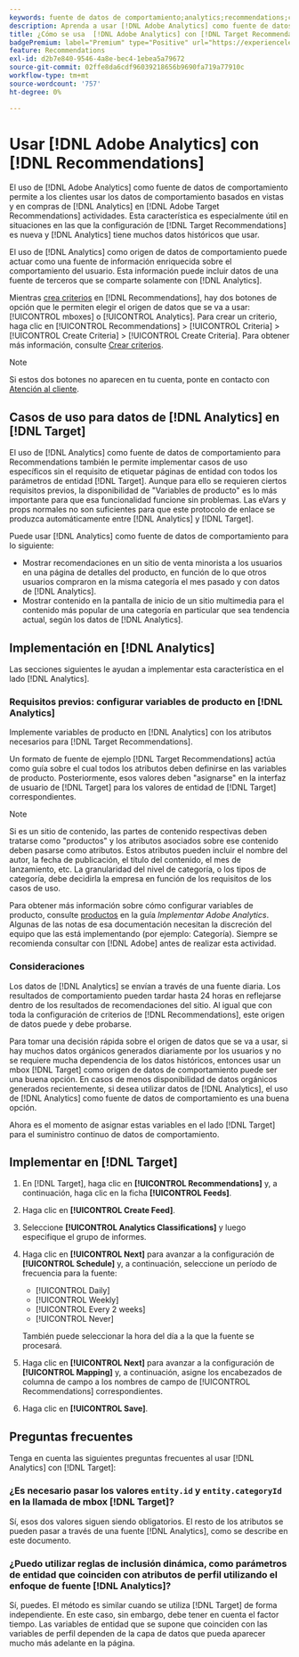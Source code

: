 ```yaml
---
keywords: fuente de datos de comportamiento;analytics;recommendations;criterios;variables de producto
description: Aprenda a usar [!DNL Adobe Analytics] como fuente de datos de comportamiento en [!DNL Target Recommendations].
title: ¿Cómo se usa  [!DNL Adobe Analytics] con [!DNL Target Recommendations]?
badgePremium: label="Premium" type="Positive" url="https://experienceleague.adobe.com/docs/target/using/introduction/intro.html?lang=es#premium newtab=true" tooltip="Consulte qué se incluye en Target Premium."
feature: Recommendations
exl-id: d2b7e840-9546-4a8e-bec4-1ebea5a79672
source-git-commit: 02ffe8da6cdf96039218656b9690fa719a77910c
workflow-type: tm+mt
source-wordcount: '757'
ht-degree: 0%

---
```


# Usar [!DNL Adobe Analytics] con [!DNL Recommendations]

El uso de [!DNL Adobe Analytics] como fuente de datos de comportamiento permite a los clientes usar los datos de comportamiento basados en vistas y en compras de [!DNL Analytics] en [!DNL Adobe Target Recommendations] actividades. Esta característica es especialmente útil en situaciones en las que la configuración de [!DNL Target Recommendations] es nueva y [!DNL Analytics] tiene muchos datos históricos que usar.

El uso de [!DNL Analytics] como origen de datos de comportamiento puede actuar como una fuente de información enriquecida sobre el comportamiento del usuario. Esta información puede incluir datos de una fuente de terceros que se comparte solamente con [!DNL Analytics].

Mientras [crea criterios](/help/main/c-recommendations/c-algorithms/create-new-algorithm.md) en [!DNL Recommendations], hay dos botones de opción que le permiten elegir el origen de datos que se va a usar: [!UICONTROL mboxes] o [!UICONTROL Analytics]. Para crear un criterio, haga clic en [!UICONTROL Recommendations] > [!UICONTROL Criteria] > [!UICONTROL Create Criteria] > [!UICONTROL Create Criteria]. Para obtener más información, consulte [Crear criterios](/help/main/c-recommendations/c-algorithms/create-new-algorithm.md).

>[!NOTE]
>
>Si estos dos botones no aparecen en tu cuenta, ponte en contacto con [Atención al cliente](/help/main/cmp-resources-and-contact-information.md#reference_ACA3391A00EF467B87930A450050077C).

## Casos de uso para datos de [!DNL Analytics] en [!DNL Target]

El uso de [!DNL Analytics] como fuente de datos de comportamiento para Recommendations también le permite implementar casos de uso específicos sin el requisito de etiquetar páginas de entidad con todos los parámetros de entidad [!DNL Target]. Aunque para ello se requieren ciertos requisitos previos, la disponibilidad de &quot;Variables de producto&quot; es lo más importante para que esa funcionalidad funcione sin problemas. Las eVars y props normales no son suficientes para que este protocolo de enlace se produzca automáticamente entre [!DNL Analytics] y [!DNL Target].

Puede usar [!DNL Analytics] como fuente de datos de comportamiento para lo siguiente:

* Mostrar recomendaciones en un sitio de venta minorista a los usuarios en una página de detalles del producto, en función de lo que otros usuarios compraron en la misma categoría el mes pasado y con datos de [!DNL Analytics].
* Mostrar contenido en la pantalla de inicio de un sitio multimedia para el contenido más popular de una categoría en particular que sea tendencia actual, según los datos de [!DNL Analytics].

## Implementación en [!DNL Analytics]

Las secciones siguientes le ayudan a implementar esta característica en el lado [!DNL Analytics].

### Requisitos previos: configurar variables de producto en [!DNL Analytics]

Implemente variables de producto en [!DNL Analytics] con los atributos necesarios para [!DNL Target Recommendations].

Un formato de fuente de ejemplo [!DNL Target Recommendations] actúa como guía sobre el cual todos los atributos deben definirse en las variables de producto. Posteriormente, esos valores deben &quot;asignarse&quot; en la interfaz de usuario de [!DNL Target] para los valores de entidad de [!DNL Target] correspondientes.

>[!NOTE]
>
>Si es un sitio de contenido, las partes de contenido respectivas deben tratarse como &quot;productos&quot; y los atributos asociados sobre ese contenido deben pasarse como atributos. Estos atributos pueden incluir el nombre del autor, la fecha de publicación, el título del contenido, el mes de lanzamiento, etc. La granularidad del nivel de categoría, o los tipos de categoría, debe decidirla la empresa en función de los requisitos de los casos de uso.

Para obtener más información sobre cómo configurar variables de producto, consulte [productos](https://experienceleague.adobe.com/docs/analytics/implementation/vars/page-vars/products.html?lang=es) en la guía *Implementar Adobe Analytics*. Algunas de las notas de esa documentación necesitan la discreción del equipo que las está implementando (por ejemplo: Categoría). Siempre se recomienda consultar con [!DNL Adobe] antes de realizar esta actividad.

### Consideraciones

Los datos de [!DNL Analytics] se envían a través de una fuente diaria. Los resultados de comportamiento pueden tardar hasta 24 horas en reflejarse dentro de los resultados de recomendaciones del sitio. Al igual que con toda la configuración de criterios de [!DNL Recommendations], este origen de datos puede y debe probarse.

Para tomar una decisión rápida sobre el origen de datos que se va a usar, si hay muchos datos orgánicos generados diariamente por los usuarios y no se requiere mucha dependencia de los datos históricos, entonces usar un mbox [!DNL Target] como origen de datos de comportamiento puede ser una buena opción. En casos de menos disponibilidad de datos orgánicos generados recientemente, si desea utilizar datos de [!DNL Analytics], el uso de [!DNL Analytics] como fuente de datos de comportamiento es una buena opción.

Ahora es el momento de asignar estas variables en el lado [!DNL Target] para el suministro continuo de datos de comportamiento.

## Implementar en [!DNL Target]

1. En [!DNL Target], haga clic en **[!UICONTROL Recommendations]** y, a continuación, haga clic en la ficha **[!UICONTROL Feeds]**.

1. Haga clic en **[!UICONTROL Create Feed]**.

1. Seleccione **[!UICONTROL Analytics Classifications]** y luego especifique el grupo de informes.

1. Haga clic en **[!UICONTROL Next]** para avanzar a la configuración de **[!UICONTROL Schedule]** y, a continuación, seleccione un período de frecuencia para la fuente:

   * [!UICONTROL Daily]
   * [!UICONTROL Weekly]
   * [!UICONTROL Every 2 weeks]
   * [!UICONTROL Never]

   También puede seleccionar la hora del día a la que la fuente se procesará.

1. Haga clic en **[!UICONTROL Next]** para avanzar a la configuración de **[!UICONTROL Mapping]** y, a continuación, asigne los encabezados de columna de campo a los nombres de campo de [!UICONTROL Recommendations] correspondientes.

1. Haga clic en **[!UICONTROL Save]**.

## Preguntas frecuentes

Tenga en cuenta las siguientes preguntas frecuentes al usar [!DNL Analytics] con [!DNL Target]:

### ¿Es necesario pasar los valores `entity.id` y `entity.categoryId` en la llamada de mbox [!DNL Target]?

Sí, esos dos valores siguen siendo obligatorios. El resto de los atributos se pueden pasar a través de una fuente [!DNL Analytics], como se describe en este documento.

### ¿Puedo utilizar reglas de inclusión dinámica, como parámetros de entidad que coinciden con atributos de perfil utilizando el enfoque de fuente [!DNL Analytics]?

Sí, puedes. El método es similar cuando se utiliza [!DNL Target] de forma independiente. En este caso, sin embargo, debe tener en cuenta el factor tiempo. Las variables de entidad que se supone que coinciden con las variables de perfil dependen de la capa de datos que pueda aparecer mucho más adelante en la página.

